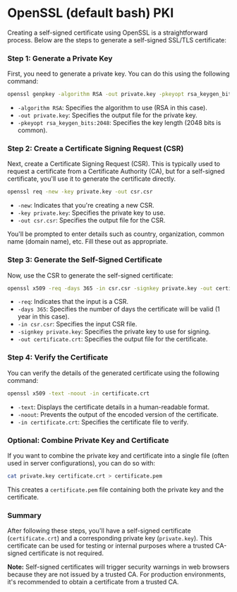 # OpenSSL (default bash) PKI

Creating a self-signed certificate using OpenSSL is a straightforward process. Below are the steps to generate a self-signed SSL/TLS certificate:

### Step 1: Generate a Private Key
First, you need to generate a private key. You can do this using the following command:

```bash
openssl genpkey -algorithm RSA -out private.key -pkeyopt rsa_keygen_bits:2048
```

- `-algorithm RSA`: Specifies the algorithm to use (RSA in this case).
- `-out private.key`: Specifies the output file for the private key.
- `-pkeyopt rsa_keygen_bits:2048`: Specifies the key length (2048 bits is common).

### Step 2: Create a Certificate Signing Request (CSR)
Next, create a Certificate Signing Request (CSR). This is typically used to request a certificate from a Certificate Authority (CA), but for a self-signed certificate, you'll use it to generate the certificate directly.

```bash
openssl req -new -key private.key -out csr.csr
```

- `-new`: Indicates that you're creating a new CSR.
- `-key private.key`: Specifies the private key to use.
- `-out csr.csr`: Specifies the output file for the CSR.

You'll be prompted to enter details such as country, organization, common name (domain name), etc. Fill these out as appropriate.

### Step 3: Generate the Self-Signed Certificate
Now, use the CSR to generate the self-signed certificate:

```bash
openssl x509 -req -days 365 -in csr.csr -signkey private.key -out certificate.crt
```

- `-req`: Indicates that the input is a CSR.
- `-days 365`: Specifies the number of days the certificate will be valid (1 year in this case).
- `-in csr.csr`: Specifies the input CSR file.
- `-signkey private.key`: Specifies the private key to use for signing.
- `-out certificate.crt`: Specifies the output file for the certificate.

### Step 4: Verify the Certificate
You can verify the details of the generated certificate using the following command:

```bash
openssl x509 -text -noout -in certificate.crt
```

- `-text`: Displays the certificate details in a human-readable format.
- `-noout`: Prevents the output of the encoded version of the certificate.
- `-in certificate.crt`: Specifies the certificate file to verify.

### Optional: Combine Private Key and Certificate
If you want to combine the private key and certificate into a single file (often used in server configurations), you can do so with:

```bash
cat private.key certificate.crt > certificate.pem
```

This creates a `certificate.pem` file containing both the private key and the certificate.

### Summary
After following these steps, you'll have a self-signed certificate (`certificate.crt`) and a corresponding private key (`private.key`). This certificate can be used for testing or internal purposes where a trusted CA-signed certificate is not required.

**Note:** Self-signed certificates will trigger security warnings in web browsers because they are not issued by a trusted CA. For production environments, it's recommended to obtain a certificate from a trusted CA.